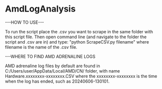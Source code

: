 # AmdLogAnalysis

 ---HOW TO USE---
 
 To run the script place the .csv you want to scrape
 in the same folder with this script file. Then open 
 command line (and navigate to the folder the script 
 and .csv are in) and type: "python ScrapeCSV.py filename"
 where filename is the name of the .csv file.


 ---WHERE TO FIND AMD ADRENALINE LOGS
 
 AMD adrenaline log files by default are found 
 in C:/Users/user/AppData/Local/AMD/CN/ folder, with name 
 Hardware.xxxxxxxx-xxxxxxxx.CSV where the xxxxxxxx-xxxxxxxx
 is the time when the log has ended, such as 20240606-130101. 
